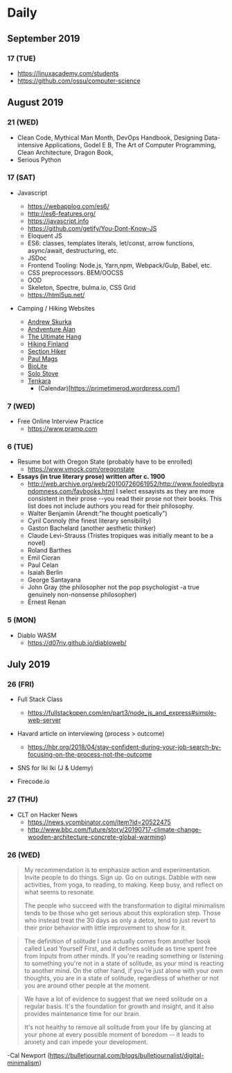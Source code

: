 # Daily 

## September 2019

### 17 (TUE)
* https://linuxacademy.com/students
* https://github.com/ossu/computer-science

## August 2019

### 21 (WED)
* Clean Code, Mythical Man Month, DevOps Handbook, Designing Data-intensive Applications, Godel E B, The Art of Computer Programming, Clean Architecture, Dragon Book, 
* Serious Python

### 17 (SAT)
* Javascript
   * https://webapplog.com/es6/
   * http://es6-features.org/
   * https://javascript.info
   * https://github.com/getify/You-Dont-Know-JS
   * Eloquent JS
   * ES6: classes, templates literals, let/const, arrow functions, async/await, destructuring, etc.
   * JSDoc
   * Frontend Tooling: Node.js, Yarn,npm, Webpack/Gulp, Babel, etc.
   * CSS preprocessors. BEM/OOCSS
   * OOD
   * Skeleton, Spectre, bulma.io, CSS Grid
   * https://html5up.net/

* Camping / Hiking Websites
   * [Andrew Skurka](https://andrewskurka.com/worthy-reading-my-favorite-backpacking-blogs-websites-and-forums/)
   * [Andventure Alan](https://www.adventurealan.com/recommended-backpacking-gear/)
   * [The Ultimate Hang](http://theultimatehang.com/)   
   * [Hiking Finland](https://hikinginfinland.com/about/)
   * [Section Hiker](https://sectionhiker.com/category/trip-report/)
   * [Paul Mags](https://pmags.com/about-me)
   * [BioLite](https://www.bioliteenergy.com)
   * [Solo Stove](https://www.solostove.com/solo-stove-lite/)   
   * [Tenkara](http://ttcmayfly.web.fc2.com/school.html#%E3%83%95%E3%83%A9%E3%82%A4)
     * (Calendar)[https://primetimerod.wordpress.com/]

   
### 7 (WED)
* Free Online Interview Practice
   * https://www.pramp.com

### 6 (TUE)
* Resume bot with Oregon State (probably have to be enrolled)
   * https://www.vmock.com/oregonstate
*  **Essays (in true literary prose) written after c. 1900**
   * http://web.archive.org/web/20100726061952/http://www.fooledbyrandomness.com/favbooks.html
I select essayists as they are more consistent in their prose --you read their prose not their books. This list does not include authors you read for their philosophy.
   * Walter Benjamin (Arendt:"he thought poetically")
   * Cyril Connoly (the finest literary sensibility)
   * Gaston Bachelard (another aesthetic thinker)
   * Claude Levi-Strauss (Tristes tropiques was initially meant to be a novel)
   * Roland Barthes
   * Emil Cioran
   * Paul Celan
   * Isaiah Berlin
   * George Santayana
   * John Gray (the philosopher not the pop psychologist -a true genuinely non-nonsense philosopher)
   * Ernest Renan

### 5 (MON)
* Diablo WASM
   * https://d07riv.github.io/diabloweb/ 

## July 2019

### 26 (FRI)
* Full Stack Class
    * https://fullstackopen.com/en/part3/node_js_and_express#simple-web-server

* Havard article on interviewing (process > outcome)
    * https://hbr.org/2018/04/stay-confident-during-your-job-search-by-focusing-on-the-process-not-the-outcome

* SNS for Iki Iki (J & Udemy)
* Firecode.io

### 27 (THU)
* CLT on Hacker News
    * https://news.ycombinator.com/item?id=20522475
    * http://www.bbc.com/future/story/20190717-climate-change-wooden-architecture-concrete-global-warming)

### 26 (WED)
> My recommendation is to emphasize action and experimentation. Invite people to do things. Sign up. Go on outings. Dabble with new activities, from yoga, to reading, to making. Keep busy, and reflect on what seems to resonate.
>
> The people who succeed with the transformation to digital minimalism tends to be those who get serious about this exploration step. Those who instead treat the 30 days as only a detox, tend to just revert to their prior behavior with little improvement to show for it.

> The definition of solitude I use actually comes from another book called Lead Yourself First, and it defines solitude as time spent free from inputs from other minds. If you're reading something or listening to something you're not in a state of solitude, as your mind is reacting to another mind. On the other hand, if you're just alone with your own thoughts, you are in a state of solitude, regardless of whether or not you are around other people at the moment.

> We have a lot of evidence to suggest that we need solitude on a regular basis. It's the foundation for growth and insight, and it also provides maintenance time for our brain.
>
> It's not healthy to remove all solitude from your life by glancing at your phone at every possible moment of boredom -- it leads to anxiety and can impede your development.

-Cal Newport (https://bulletjournal.com/blogs/bulletjournalist/digital-minimalism)
